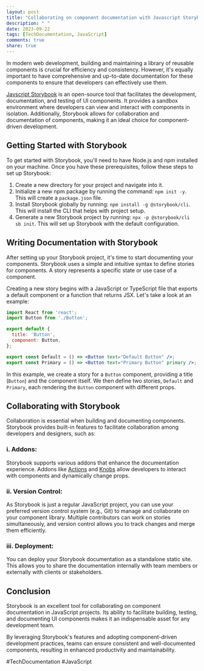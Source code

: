 ```yaml
---
layout: post
title: "Collaborating on component documentation with Javascript Storybook"
description: " "
date: 2023-09-22
tags: [TechDocumentation, JavaScript]
comments: true
share: true
---
```


In modern web development, building and maintaining a library of reusable components is crucial for efficiency and consistency. However, it's equally important to have comprehensive and up-to-date documentation for these components to ensure that developers can effectively use them.

[Javscript Storybook](https://storybook.js.org/) is an open-source tool that facilitates the development, documentation, and testing of UI components. It provides a sandbox environment where developers can view and interact with components in isolation. Additionally, Storybook allows for collaboration and documentation of components, making it an ideal choice for component-driven development.

## Getting Started with Storybook

To get started with Storybook, you'll need to have Node.js and npm installed on your machine. Once you have these prerequisites, follow these steps to set up Storybook:

1. Create a new directory for your project and navigate into it.
2. Initialize a new npm package by running the command: `npm init -y`. This will create a `package.json` file.
3. Install Storybook globally by running: `npm install -g @storybook/cli`. This will install the CLI that helps with project setup.
4. Generate a new Storybook project by running: `npx -p @storybook/cli sb init`. This will set up Storybook with the default configuration.

## Writing Documentation with Storybook

After setting up your Storybook project, it's time to start documenting your components. Storybook uses a simple and intuitive syntax to define stories for components. A story represents a specific state or use case of a component.

Creating a new story begins with a JavaScript or TypeScript file that exports a default component or a function that returns JSX. Let's take a look at an example:

```jsx
import React from 'react';
import Button from './Button';

export default {
  title: 'Button',
  component: Button,
};

export const Default = () => <Button text="Default Button" />;
export const Primary = () => <Button text="Primary Button" primary />;
```

In this example, we create a story for a `Button` component, providing a title (`Button`) and the component itself. We then define two stories, `Default` and `Primary`, each rendering the `Button` component with different props.

## Collaborating with Storybook

Collaboration is essential when building and documenting components. Storybook provides built-in features to facilitate collaboration among developers and designers, such as:

### i. Addons: 

Storybook supports various addons that enhance the documentation experience. Addons like [Actions](https://storybook.js.org/docs/react/essentials/actions) and [Knobs](https://storybook.js.org/docs/react/essentials/knobs) allow developers to interact with components and dynamically change props.

### ii. Version Control: 

As Storybook is just a regular JavaScript project, you can use your preferred version control system (e.g., Git) to manage and collaborate on your component library. Multiple contributors can work on stories simultaneously, and version control allows you to track changes and merge them efficiently.

### iii. Deployment: 

You can deploy your Storybook documentation as a standalone static site. This allows you to share the documentation internally with team members or externally with clients or stakeholders.

## Conclusion

Storybook is an excellent tool for collaborating on component documentation in JavaScript projects. Its ability to facilitate building, testing, and documenting UI components makes it an indispensable asset for any development team.

By leveraging Storybook's features and adopting component-driven development practices, teams can ensure consistent and well-documented components, resulting in enhanced productivity and maintainability.

#TechDocumentation #JavaScript